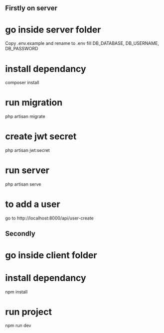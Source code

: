 ## Firstly on server

# go inside server folder
Copy .env.example and rename to .env
fill DB_DATABASE, DB_USERNAME, DB_PASSWORD

# install dependancy
composer install

# run migration
php artisan migrate

# create jwt secret
php artisan jwt:secret

# run server
php artisan serve

# to add a user
go to http://localhost:8000/api/user-create

## Secondly

# go inside client folder

# install dependancy
npm install

# run project
npm run dev